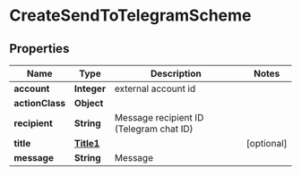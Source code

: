 

# CreateSendToTelegramScheme


## Properties

| Name | Type | Description | Notes |
|------------ | ------------- | ------------- | -------------|
|**account** | **Integer** | external account id |  |
|**actionClass** | **Object** |  |  |
|**recipient** | **String** | Message recipient ID (Telegram chat ID) |  |
|**title** | [**Title1**](Title1.md) |  |  [optional] |
|**message** | **String** | Message |  |




